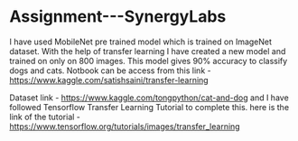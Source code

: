 # Assignment---SynergyLabs

I have used MobileNet pre trained model which is trained on ImageNet dataset.
With the help of transfer learning I have created a new model and trained on only on 800 images.
This model gives 90% accuracy to classify dogs and cats.
Notbook can be access from this link - https://www.kaggle.com/satishsaini/transfer-learning

Dataset link - https://www.kaggle.com/tongpython/cat-and-dog
and I have followed Tensorflow Transfer Learning Tutorial to complete this.
here is the link of the tutorial - https://www.tensorflow.org/tutorials/images/transfer_learning
